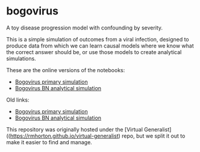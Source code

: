 # bogovirus
A toy disease progression model with confounding by severity.


This is a simple simulation of outcomes from a viral infection, designed to produce data from which we can learn causal models where we know what the correct answer should be, or use those models to create analytical simulations.

These are the online versions of the notebooks:

- [Bogovirus primary simulation](https://rmhorton.github.io/bogovirus/S1_Bogovirus_simulation_notebook.html)
- [Bogovirus BN analytical simulation](https://rmhorton.github.io/bogovirus/S2_Bogovirus_simsim_notebook.html)

Old links:
- [Bogovirus primary simulation](https://rmhorton.github.io/virtual-generalist/bogovirus/S1_Bogovirus_simulation_notebook.html)
- [Bogovirus BN analytical simulation](https://rmhorton.github.io/virtual-generalist/bogovirus/S2_Bogovirus_simsim_notebook.html)

This repository was originally hosted under the [Virtual Generalist]((https://rmhorton.github.io/virtual-generalist) repo, but we split it out to make it easier to find and manage.
